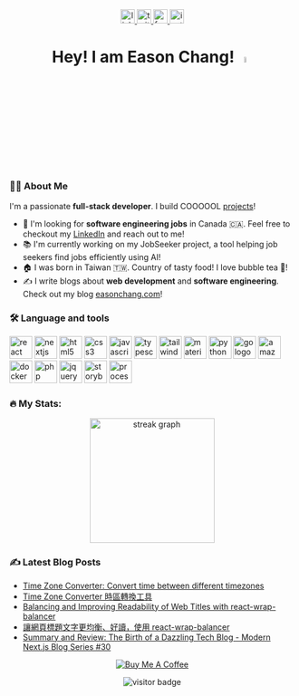 <div align="center">
  <a href="https://www.linkedin.com/in/easonchang101/" target="_blank">
    <img src="https://img.shields.io/static/v1?message=LinkedIn&logo=linkedin&label=&color=0077B5&logoColor=white&labelColor=&style=for-the-badge" height="25" alt="linkedin logo"  />
  </a>
  <a href="https://twitter.com/EasonChang_me" target="_blank">
    <img src="https://img.shields.io/static/v1?message=Twitter&logo=twitter&label=&color=1DA1F2&logoColor=white&labelColor=&style=for-the-badge" height="25" alt="twitter logo"  />
  </a>
  <a href="https://www.facebook.com/chang.ying.hsiang" target="_blank">
  <img src=https://img.shields.io/badge/facebook-%232E87FB.svg?&style=for-the-badge&logo=facebook&logoColor=white height="25" alt="facebook logo" />
  </a>
  <a href="https://www.instagram.com/_easonchang/" target="_blank">
  <img src="https://camo.githubusercontent.com/f41da31bf426102ea1df9c083e9a316abd3af1ffb908fd8c9bd7be651d4d4541/68747470733a2f2f696d672e736869656c64732e696f2f62616467652f696e7374616772616d2d2532334534343035462e7376673f267374796c653d666f722d7468652d6261646765266c6f676f3d696e7374616772616d266c6f676f436f6c6f723d7768697465" height="25" alt="instagram logo" />
  </a>
</div>

<h1 align="center">Hey! I am Eason Chang! <img src="https://media.giphy.com/media/hvRJCLFzcasrR4ia7z/giphy.gif" width="5%" alt="waving hand" /></h1>

### 👩‍💻 About Me

I'm a passionate **full-stack developer**. I build COOOOOL [projects](https://easonchang.com/projects)!

- 🔭 I'm looking for **software engineering jobs** in Canada 🇨🇦. Feel free to checkout my [LinkedIn](https://www.linkedin.com/in/easonchang101/) and reach out to me!
- 📚 I'm currently working on my JobSeeker project, a tool helping job seekers find jobs efficiently using AI!
- 🏠 I was born in Taiwan 🇹🇼. Country of tasty food! I love bubble tea 🧋!
- ✍️ I write blogs about **web development** and **software engineering**. Check out my blog [easonchang.com](https://easonchang.com/)!

### 🛠 Language and tools</h3>

<div align="left">
  <img src="https://cdn.jsdelivr.net/gh/devicons/devicon/icons/react/react-original.svg" height="40" alt="react logo"  />
  <img src="https://cdn.jsdelivr.net/gh/devicons/devicon/icons/nextjs/nextjs-original.svg" height="40" alt="nextjs logo"  />
  <img src="https://cdn.jsdelivr.net/gh/devicons/devicon/icons/html5/html5-original.svg" height="40" alt="html5 logo"  />
  <img src="https://cdn.jsdelivr.net/gh/devicons/devicon/icons/css3/css3-original.svg" height="40" alt="css3 logo"  />
  <img src="https://cdn.jsdelivr.net/gh/devicons/devicon/icons/javascript/javascript-original.svg" height="40" alt="javascript logo"  />
  <img src="https://cdn.jsdelivr.net/gh/devicons/devicon/icons/typescript/typescript-original.svg" height="40" alt="typescript logo"  />
  <img src="https://cdn.jsdelivr.net/gh/devicons/devicon@latest/icons/tailwindcss/tailwindcss-original.svg" alt="tailwindcss logo" height="40" />
  <img src="https://cdn.jsdelivr.net/gh/devicons/devicon/icons/materialui/materialui-original.svg" height="40" alt="materialui logo"  />
  <img src="https://cdn.jsdelivr.net/gh/devicons/devicon/icons/python/python-original.svg" height="40" alt="python logo"  />
  <img src="https://cdn.jsdelivr.net/gh/devicons/devicon/icons/go/go-original-wordmark.svg" height="40" alt="go logo"  />
  <img src="https://cdn.jsdelivr.net/gh/devicons/devicon@latest/icons/amazonwebservices/amazonwebservices-original-wordmark.svg" height="40" alt="amazonwebservices logo"  />
  <img src="https://cdn.jsdelivr.net/gh/devicons/devicon/icons/docker/docker-original.svg" height="40" alt="docker logo"  />
  <img src="https://cdn.jsdelivr.net/gh/devicons/devicon/icons/php/php-original.svg" height="40" alt="php logo"  />
  <img src="https://cdn.jsdelivr.net/gh/devicons/devicon/icons/jquery/jquery-original.svg" height="40" alt="jquery logo"  />
  <img src="https://cdn.jsdelivr.net/gh/devicons/devicon/icons/storybook/storybook-original.svg" height="40" alt="storybook logo"  />
  <img src="https://cdn.jsdelivr.net/gh/devicons/devicon/icons/processing/processing-original.svg" height="40" alt="processing logo"  />
</div>

### 🔥 My Stats:

<div align="center">
  <img src="https://streak-stats.demolab.com?user=Kamigami55&locale=en&mode=daily&theme=dark&hide_border=false&border_radius=5&order=3" height="220" alt="streak graph"  />
</div>

### ✍️ Latest Blog Posts

<!-- BLOG-POST-LIST:START -->
- [Time Zone Converter: Convert time between different timezones](https://easonchang.com/posts/timezone-converter)
- [Time Zone Converter 時區轉換工具](https://easonchang.com/posts/timezone-converter)
- [Balancing and Improving Readability of Web Titles with react-wrap-balancer](https://easonchang.com/posts/react-wrap-balancer)
- [讓網頁標題文字更均衡、好讀，使用 react-wrap-balancer](https://easonchang.com/posts/react-wrap-balancer)
- [Summary and Review: The Birth of a Dazzling Tech Blog - Modern Next.js Blog Series #30](https://easonchang.com/posts/modern-nextjs-blog-summary)
<!-- BLOG-POST-LIST:END -->

<div align="center">
  <a href="https://www.buymeacoffee.com/eason.chang" target="_blank" style="display: inline-block;">
    <img
        src="https://img.shields.io/badge/Donate-Buy%20Me%20A%20Coffee-orange.svg?style=flat-square&logo=buymeacoffee" 
        alt="Buy Me A Coffee"
        align="center"
    />
  </a>

<img src="https://visitor-badge.laobi.icu/badge?page_id=Kamigami55.Kamigami55&" 
    alt="visitor badge"
    align="center"
  />

</div>
